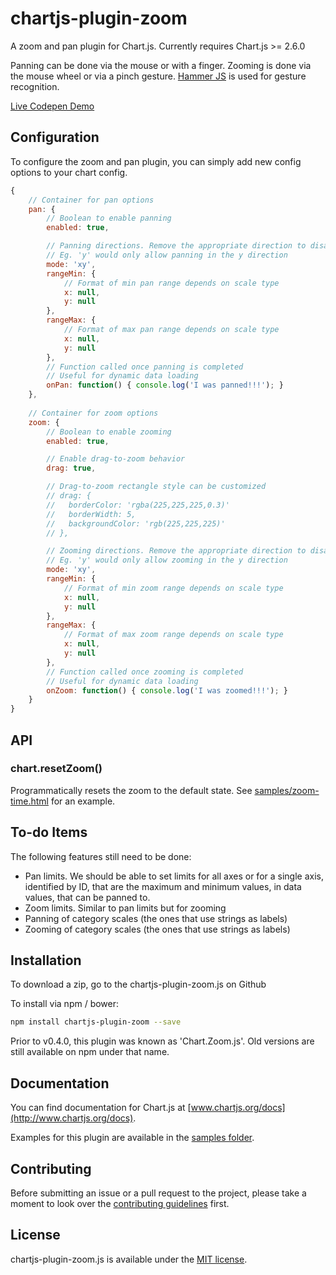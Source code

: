 # chartjs-plugin-zoom

A zoom and pan plugin for Chart.js. Currently requires Chart.js >= 2.6.0

Panning can be done via the mouse or with a finger.
Zooming is done via the mouse wheel or via a pinch gesture. [Hammer JS](http://hammerjs.github.io/) is used for gesture recognition.

[Live Codepen Demo](http://codepen.io/pen/PGabEK)

## Configuration

To configure the zoom and pan plugin, you can simply add new config options to your chart config.

```javascript
{
	// Container for pan options
	pan: {
		// Boolean to enable panning
		enabled: true,

		// Panning directions. Remove the appropriate direction to disable 
		// Eg. 'y' would only allow panning in the y direction
		mode: 'xy',
		rangeMin: {
			// Format of min pan range depends on scale type
			x: null,
			y: null
		},
		rangeMax: {
			// Format of max pan range depends on scale type
			x: null,
			y: null
		},
		// Function called once panning is completed
		// Useful for dynamic data loading
		onPan: function() { console.log('I was panned!!!'); }
	},
	
	// Container for zoom options
	zoom: {
		// Boolean to enable zooming
		enabled: true,

		// Enable drag-to-zoom behavior
		drag: true,

		// Drag-to-zoom rectangle style can be customized
		// drag: {
		// 	 borderColor: 'rgba(225,225,225,0.3)'
		// 	 borderWidth: 5,
		// 	 backgroundColor: 'rgb(225,225,225)'
		// },

		// Zooming directions. Remove the appropriate direction to disable 
		// Eg. 'y' would only allow zooming in the y direction
		mode: 'xy',
		rangeMin: {
			// Format of min zoom range depends on scale type
			x: null,
			y: null
		},
		rangeMax: {
			// Format of max zoom range depends on scale type
			x: null,
			y: null
		},
		// Function called once zooming is completed
		// Useful for dynamic data loading
		onZoom: function() { console.log('I was zoomed!!!'); }
	}
}
```

## API

### chart.resetZoom()

Programmatically resets the zoom to the default state. See [samples/zoom-time.html](samples/zoom-time.html) for an example.

## To-do Items
The following features still need to be done:
* Pan limits. We should be able to set limits for all axes or for a single axis, identified by ID, that are the maximum and minimum values, in data values, that can be panned to.
* Zoom limits. Similar to pan limits but for zooming
* Panning of category scales (the ones that use strings as labels)
* Zooming of category scales (the ones that use strings as labels)

## Installation

To download a zip, go to the chartjs-plugin-zoom.js on Github

To install via npm / bower:

```bash
npm install chartjs-plugin-zoom --save
```

Prior to v0.4.0, this plugin was known as 'Chart.Zoom.js'. Old versions are still available on npm under that name.

## Documentation

You can find documentation for Chart.js at [www.chartjs.org/docs](http://www.chartjs.org/docs).

Examples for this plugin are available in the [samples folder](samples).

## Contributing

Before submitting an issue or a pull request to the project, please take a moment to look over the [contributing guidelines](CONTRIBUTING.md) first.

## License

chartjs-plugin-zoom.js is available under the [MIT license](http://opensource.org/licenses/MIT).
